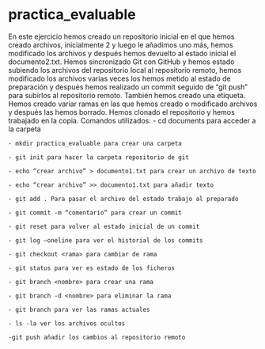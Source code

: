 # practica_evaluable
En este ejercicio hemos creado un repositorio inicial en el que hemos creado archivos, inicialmente 2 y luego le añadimos uno más, hemos modificado los archivos y después hemos devuelto al estado inicial el documento2.txt. Hemos sincronizado Git con GitHub y hemos estado subiendo los archivos del repositorio local al repositorio remoto, hemos modificado los archivos varias veces los hemos metido al estado de preparación y después hemos realizado un commit seguido de “git push” para subirlos al repositorio remoto. También hemos creado una etiqueta. Hemos creado variar ramas en las que hemos creado o modificado archivos y después las hemos borrado. Hemos clonado el repositorio y hemos trabajado en la copia.
Comandos utilizados:
	- cd documents para acceder a la carpeta
 
	- mkdir practica_evaluable para crear una carpeta
 
	- git init para hacer la carpeta repositorio de git
 
	- echo “crear archivo” > documento1.txt para crear un archivo de texto
 
	- echo “crear archivo” >> documento1.txt para añadir texto
 
	- git add . Para pasar el archivo del estado trabajo al preparado
 
	- git commit -m “comentario” para crear un commit
 
	- git reset para volver al estado inicial de un commit
 
	- git log –oneline para ver el historial de los commits
 
	- git checkout <rama> para cambiar de rama
 
	- git status para ver es estado de los ficheros
 
	- git branch <nombre> para crear una rama
 
	- git branch -d <nombre> para eliminar la rama
 
	- git branch para ver las ramas actuales
 
	- ls -la ver los archivos ocultos
 
	-git push añadir los cambios al repositorio remoto
